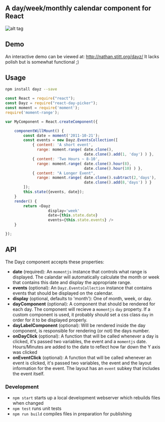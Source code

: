 ## A day/week/monthly calendar component for React

![alt tag](http://nathan.stitt.org/images/dayz-screenshot.png)

## Demo

An interactive demo can be viewed at: http://nathan.stitt.org/dayz/  It lacks polish but is somewhat functional ;)

## Usage

```bash
npm install dayz --save
```

```js
const React = require("react");
const Dayz = require("react-day-picker");
const moment = require('moment');
require('moment-range');

var MyComponent = React.createComponent({

    componentWillMount() {
        const date = moment('2011-10-21');
        const events = new Dayz.EventsCollection([
            { content: 'A short event',
              range: moment.range( date.clone(),
                                   date.clone().add(1, 'day') ) },
            { content: 'Two Hours ~ 8-10',
              range: moment.range( date.clone().hour(8),
                                   date.clone().hour(10) ) },
            { content: "A Longer Event",
              range: moment.range( date.clone().subtract(2,'days'),
                                   date.clone().add(8,'days') ) }
        ]);
        this.state({events, date});
    }
    render() {
        return <Dayz
                   display='week'
                   date={this.state.date}
                   events={this.state.events} />
    }

});
```

## API

The Dayz component accepts these properties:

 * **date** (required):     An `momentjs` instance that controls what range is displayed. The calandar will automatically calculate the month or week that contains this date and display the appropriate range.
 * **events** (optional):  An `Dayz.EventsCollection` instance that contains events that should be displayed on the calendar.
 * **display** (optional, defaults to 'month'):  One of month, week, or day.
 * **dayComponent** (optional):  A component that should be rendered for each day. The component will recieve a `momentjs` `day` property.  If a custom component is used, it probably should set a css class `day` in order for it to be displayed properly.
 * **dayLabelComponent** (optional): Will be rendered inside the day component, is responsible for rendering (or not) the days number.
 * **onDayClick** (optional): A function that will be called whenever a day is clicked, it's passed two variables, the event and a `momentjs` date.  Hours/Minutes are added to the date to reflect how far down the Y axis was clicked
 * **onEventClick** (optional): A function that will be called whenever an event is clicked, it's passed two variables, the event and the layout information for the event.  The layout has an `event` subkey that includes the event itself.


### Development

- `npm start` starts up a local development webserver which rebuilds files when changed
- `npm test` runs unit tests
- `npm run build` compiles files in preparation for publishing
